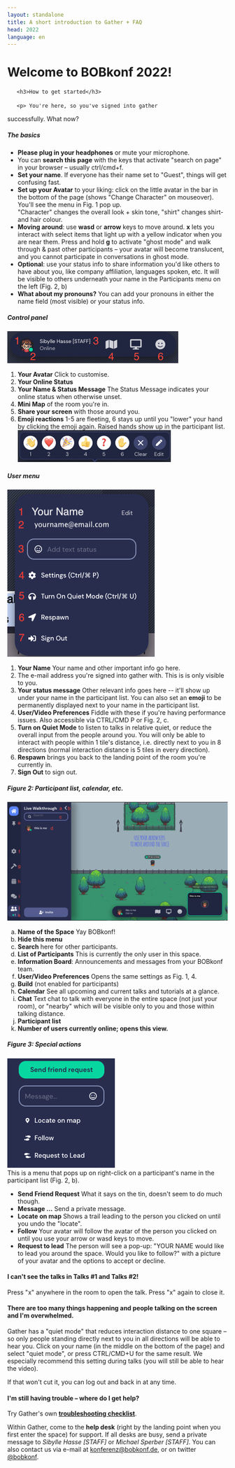 ```yaml
---
layout: standalone
title: A short introduction to Gather + FAQ
head: 2022
language: en
---
```

 
<div class="container"> <div class="main" > <h1>Welcome to BOBkonf
  2022!</h1>

	   <h3>How to get started</h3>
  
	   <p> You're here, so you've signed into gather
 successfully. What now?</p>

<h5>The basics</h5>

<ul>
<li><strong>Please plug in your headphones</strong> or mute your microphone.</li>
<li>You can <strong>search this page</strong> with the keys that activate "search
on page" in your browser – usually ctrl/cmd+f.</li>
<li><strong>Set your name</strong>. If everyone has their name set to "Guest", things will get confusing fast.</li>

<li><strong>Set up your Avatar</strong> to your liking: click on the little avatar in
 the bar in the bottom of the page (shows "Change Character" on
 mouseover). You'll see the menu in Fig. 1 pop up.<br/>"Character"
 changes the overall look + skin tone, "shirt" changes shirt- and hair
 colour.</li>

<li><strong>Moving around</strong>: use <strong>wasd</strong> or <strong>arrow</strong>
 keys to move around. <strong>x</strong> lets you interact with select
 items that light up with a yellow indicator when you are near
 them. Press and hold <strong>g</strong> to activate "ghost mode" and
 walk through & past other participants – your avatar will become
 translucent, and you cannot participate in conversations in ghost
 mode.</li>

<li><strong>Optional</strong>: use your status info to share
 information you'd like others to have about you, like company affiliation,
 languages spoken, etc. It will be visible to others
 underneath your name in the Participants menu on the left (Fig. 2,
 b)</li>

<li><strong>What about my pronouns?</strong> You can add your pronouns
in either the name field (most visible) or your status info.</li>
</ul>

<h5>Control panel</h5>

<p><img src="/images/gatheruserpanel2022.png"></p>
<ol><li><strong>Your Avatar</strong> Click to customise.</li>
<li><strong>Your Online Status</strong></li> <li><strong>Your Name &
Status Message</strong> The Status Message indicates your online
status when otherwise unset.</li> <li><strong>Mini Map</strong> of the
room you're in.</li> <li><strong>Share your screen</strong> with those
around you.</li> <li><strong>Emoji reactions</strong> 1-5 are
fleeting, 6 stays up until you "lower" your hand by clicking the emoji
again. Raised hands show up in the participant list.</li><img
src="/images/gatherreactionemoji.png"></ol>


<h5>User menu</h5>
<p> <img src="/images/gatherfig1-2022.png">
</p>
<ol> <li><strong>Your
Name</strong> Your name and other important info go here.</li><li>The
e-mail address you're signed into gather with. This is is only visible
to you.</li> <li><strong>Your status message</strong> Other relevant
info goes here -- it'll show up under your name in the participant
list.  You can also set an <strong>emoji</strong> to be permanently
displayed next to your name in the participant list.</li>
<li><strong>User/Video Preferences</strong> Fiddle with these if
you're having performance issues. Also accessible via CTRL/CMD P or
Fig. 2, c.</li> <li><strong>Turn on Quiet Mode</strong> to listen to
talks in relative quiet, or reduce the overall input from the people
around you. You will only be able to interact with people within 1
tile's distance, i.e. directly next to you in 8 directions (normal
interaction distance is 5 tiles in every direction).</li>
<li><strong>Respawn</strong> brings you back to the landing point of
the room you're currently in.</li> <li><strong>Sign Out</strong> to
sign out.</li> </ol>

<h5>Figure 2: Participant list, calendar, etc.</h5> <p><img
src="/images/gatherfig2-2022.png"> <ol type="a">
 <li><strong>Name of the Space</strong>
Yay BOBkonf!</li> <li><strong>Hide this menu</strong></li>
<li><strong>Search</strong> here for other participants.</li>
<li><strong>List of Participants</strong> This is currently the only
user in this space.</li>
<li><strong>Information Board</strong>: Announcements and messages from your BOBkonf team.</li><li><strong>User/Video Preferences</strong>
Opens the same settings as Fig. 1, 4.</li> <li><strong>Build</strong> (not
enabled for participants)</li> <li><strong>Calendar</strong> See all
upcoming and current talks and tutorials at a glance.</li>
<li><strong>Chat</strong> Text chat to talk with everyone in the
entire space (not just your room), or "nearby" which will be visible
only to you and those within talking distance.</li>
<li><strong>Participant list</strong></li> <li><strong>Number of users
currently online; opens this view.</strong></li> </ol></p>

<h5>Figure 3: Special actions</h5> <p><img
src="/images/gatherfig3-2022.png" width="246" height="250"><br/> This is a
menu that pops up on right-click on a participant's name in the
participant list (Fig. 2, b).  <ul> <li><strong>Send Friend
Request</strong> What it says on the tin, doesn't seem to do much
though.</li> <li><strong>Message …</strong> Send a private
message.</li> <li><strong>Locate on map</strong> Shows a trail leading
to the person you clicked on until you undo the "locate".</li>
<li><strong>Follow</strong> Your avatar will follow the avatar of the
person you clicked on until you use your arrow or wasd keys to
move.</li><li><strong>Request to lead</strong> The person will see a pop-up: "YOUR NAME would like to lead you around the space. Would you like to follow?" with a picture of your avatar and the options to accept or decline. </li></ul></p>

<h4>I can't see the talks in Talks #1 and Talks #2!</h4>
<p>Press "x" anywhere in the room to open the talk. Press "x" again to close it.</p>
<h4>There are too many things happening and people talking on the
screen and I'm overwhelmed.</h4> <p>Gather has a "quiet mode" that
reduces interaction distance to one square – so only people standing
directly next to you in all directions will be able to hear you. Click
on your name (in the middle on the bottom of the page) and select
"quiet mode", or press CTRL/CMD+U for the same result. We especially
recommend this setting during talks (you will still be able to hear
the video).<br/>

If that won't cut it, you can log out and back in at any time.</p>


<h4>I'm still having trouble – where do I get help?</h4>

<p>Try Gather's own <strong><a
href="https://support.gather.town/help/troubleshooting-checklist">troubleshooting
checklist</a></strong>.</p> <p> Within Gather, come to the
<strong>help desk</strong> (right by the landing point when you first
enter the space) for support. If all desks are busy, send a private
message to <em>Sibylle Hasse [STAFF]</em> or <em>Michael Sperber
[STAFF]</em>.  You can also contact us via e-mail at <a
href="mailto:konferenz@bobkonf.de">konferenz@bobkonf.de</a>, or on
twitter <a href="https://twitter.com/BOBKonf"
target="_blank">@bobkonf</a>.</p>
